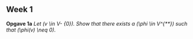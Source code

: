 Week 1
----------------

**Opgave 1a** *Let \(v \in V- \{0\}\). Show that there exists a \(\phi \in V^{**}\) such that \(\phi(v) \neq 0\).* 